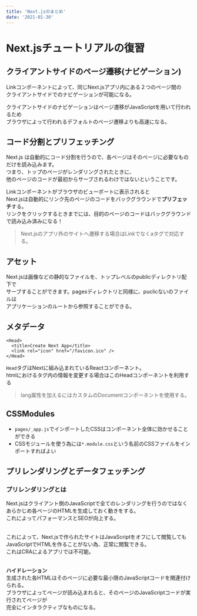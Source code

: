 ```yaml
---
title: 'Next.jsのまとめ'
date: '2021-01-30'
---
```


# Next.jsチュートリアルの復習
## クライアントサイドのページ遷移(ナビゲーション)
Linkコンポーネントによって、同じNext.jsアプリ内にある２つのページ間の<br>
クライアントサイドでのナビゲーションが可能になる。<br>

クライアントサイドのナビゲーションはページ遷移がJavaScriptを用いて行われるため<br>
ブラウザによって行われるデフォルトのページ遷移よりも高速になる。<br>

## コード分割とプリフェッチング
Next.js は自動的にコード分割を行うので、各ページはそのページに必要なものだけを読み込みます。<br>
つまり、トップのページがレンダリングされたときに、<br>
他のページのコードが最初からサーブされるわけではないということです。<br>

Linkコンポーネントがブラウザのビューポートに表示されると<br>
Next.jsは自動的にリンク先のページのコードをバックグラウンドで**プリフェッチ**する。<br>
リンクをクリックするときまでには、目的のページのコードはバックグラウンドで読み込み済みになる！<br>

> Next.jsのアプリ外のサイトへ遷移する場合はLinkでなくaタグで対応する。

## アセット
Next.jsは画像などの静的なファイルを、トップレベルのpublicディレクトリ配下で<br>
サーブすることができます。pagesディレクトリと同様に、puclicないのファイルは<br>
アプリケーションのルートから参照することができる。<br>

## メタデータ
```tsx
<Head>
  <title>Create Next App</title>
  <link rel="icon" href="/favicon.ico" />
</Head>
```
`Head`タグはNextに組み込まれているReactコンポーネント。<br>
htmlにおける<head>タグ内の情報を変更する場合はこのHeadコンポーネントを利用する<br>

> lang属性を加えるにはカスタムのDocumentコンポーネントを使用する。

## CSSModules
- `pages/_app.js`でインポートしたCSSはコンポーネント全体に効かせることができる
- CSSモジュールを使う為には`*.module.css`という名前のCSSファイルをインポートすればよい

## プリレンダリングとデータフェッチング
### プリレンダリングとは
Next.jsはクライアント側のJavaScriptで全てのレンダリングを行うのではなく<br>
あらかじめ各ページのHTMLを生成しておく動きをする。<br>
これによってパフォーマンスとSEOが向上する。<br><br>

これによって、Next.jsで作られたサイトはJavaScriptをオフにして閲覧しても<br>
JavaScriptでHTMLを作ることがない為、正常に閲覧できる。<br>
これはCRAによるアプリでは不可能。<br><br>

**ハイドレーション**<br>
生成された各HTMLはそのページに必要な最小限のJavaScriptコードを関連付けられる。<br>
ブラウザによってページが読み込まれると、そのページのJavaScriptコードが実行されてページが<br>
完全にインタラクティブなものになる。
